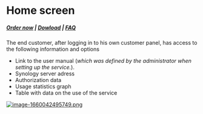 # Home screen

#####  [Order now](https://panel.puqcloud.com/index.php?rp=/store/whmcs-module-synology) | [Dowload](https://download.puqcloud.com/WHMCS/servers/PUQ_WHMCS-Synology/) | [FAQ](https://faq.puqcloud.com/)

The end customer, after logging in to his own customer panel, has access to the following information and options

- Link to the user manual (*which was defined by the administrator when setting up the service.*).
- Synology server adress
- Authorization data
- Usage statistics graph
- Table with data on the use of the service

[![image-1660042495749.png](https://doc.puq.info/uploads/images/gallery/2022-08/scaled-1680-/image-1660042495749.png)](https://doc.puq.info/uploads/images/gallery/2022-08/image-1660042495749.png)